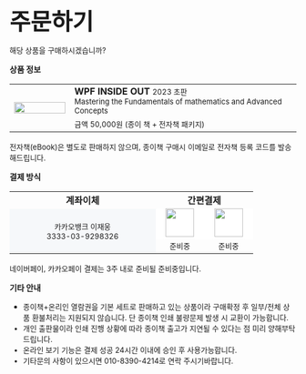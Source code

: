 <span style="font-size:40px; font-weight: bold">주문하기</span>

<font style="font-size: 13px;">해당 상품을 구매하시겠습니까?</font>  


**상품 정보**

<table>
  <tr>
    <td rowspan="2" style="width:90px"><img src="https://user-images.githubusercontent.com/52397976/233358306-4c2aeda8-f5c0-41c3-9de3-28b29f11b4cd.png" style="max-width: 100px; width:100%"/></td>
    <td>
      <font style="font-weight: bold">WPF INSIDE OUT</font> <font style="font-size: 13px;">2023 초판</font>
      <br/>
      <font style="font-size: 13px;">Mastering the Fundamentals of mathematics and Advanced Concepts</font>      
    </td>
  </tr>
  <tr>
    <td>
      <font style="font-size: 13px">금액 50,000원 (종이 책 + 전자책 패키지)</font>
    </td>
  </tr>
</table>
<font style="font-size: 13px;">전자책(eBook)은 별도로 판매하지 않으며, 종이책 구매시 이메일로 전자책 등록 코드를 발송해드립니다.</font>  

<p/>

**결제 방식**
<table style="width: auto;
display: block;">
  <tr>
    <td style="text-align: center; font-weight: bold;bakground-color: #f6f8fa; width: 60%">계좌이체</td>
    <td colspan="2" style="text-align: center; font-weight: bold;bakground-color: #f6f8fa; width: 155px">간편결제</td>
    
  </tr>
  <tr style="background-color: #ffffff">
    <td rowspan="2" style="text-align: center; background-color: #f6f8fa">
      <font style="font-size: 13px;">카카오뱅크 이재웅</font>
      <br/>
      <font style="font-size: 13px;">3333-03-9298326</font>
    </td>
    <td style="text-align: center"><font style="font-size: 13px;"><img src="https://user-images.githubusercontent.com/52397976/233457054-7dc9dacc-2032-46eb-a56e-57f755d7a944.png" style="width:50px; margin-top: -3px"/></font></td>
    <td style="text-align: center"><font style="font-size: 13px;"><img src="https://user-images.githubusercontent.com/52397976/233456541-46f53954-e73b-4028-a118-33d910703027.png" style="width:50px; margin-top: -3px"/></font></td>
  </tr>
  <tr>
    <td style="text-align: center"><font style="font-size: 13px;"><font style="font-size: 13px;">준비중</font></td>
    <td style="text-align: center"><font style="font-size: 13px;"><font style="font-size: 13px;">준비중</font></td>
  </tr>
</table>
<font style="font-size: 13px;">네이버페이, 카카오페이 결제는 3주 내로 준비될 준비중입니다.</font>  

<p/>

**기타 안내**

- <font style="font-size: 13px">종이책+온리인 열람권을 기본 세트로 판매하고 있는 상품이라 구매확정 후 일부/전체 상품 환불처리는 지원되지 않습니다. 단 종이책 인쇄 불량문제 발생 시 교환이 가능합니다. </span>
- <font style="font-size: 13px">개인 출판물이라 인쇄 진행 상황에 따라 종이책 출고가 지연될 수 있다는 점 미리 양해부탁드립니다.</font>
- <font style="font-size: 13px">온라인 보기 기능은 결제 성공 24시간 이내에 승인 후 사용가능합니다.</font>
- <font style="font-size: 13px">기타문의 사항이 있으시면 010-8390-4214로 연락 주시기바랍니다.</font>
